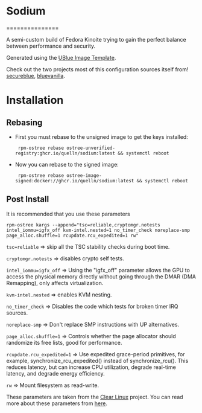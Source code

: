 # Sodium 
===============

A semi-custom build of Fedora Kinoite trying to gain the perfect balance between performance and security.

Generated using the [UBlue Image Template](https://github.com/ublue-os/image-template).

Check out the two projects most of this  configuration sources itself from!
[secureblue](https://github.com/secureblue/secureblue), [bluevanilla](https://github.com/aguslr/bluevanilla).

# Installation

## Rebasing

- First you must rebase to the unsigned image to get the keys installed:
  
  ``` rpm-ostree rebase ostree-unverified-registry:ghcr.io/quelln/sodium:latest && systemctl reboot```

- Now you can rebase to the signed image:

  ``` rpm-ostree rebase ostree-image-signed:docker://ghcr.io/quelln/sodium:latest && systemctl reboot```

## Post Install
It is recommended that you use these parameters
  
  ```rpm-ostree kargs --append="tsc=reliable,cryptomgr.notests intel_iommu=igfx_off kvm-intel.nested=1 no_timer_check noreplace-smp page_alloc.shuffle=1 rcupdate.rcu_expedited=1 rw"```
 
  `tsc=reliable` => skip all the TSC stability checks during boot time.
  
  `cryptomgr.notests` => disables crypto self tests.
  
  `intel_iommu=igfx_off` => Using the "igfx_off" parameter allows the GPU to access the physical memory directly without going through the DMAR (DMA Remapping), only affects virtualization.
  
  `kvm-intel.nested` => enables KVM nesting.
  
  `no_timer_check` => Disables the code which tests for broken timer IRQ sources.
  
  `noreplace-smp` => Don't replace SMP instructions with UP alternatives.
  
  `page_alloc.shuffle=1` => Controls whether the page allocator should randomize  its free lists, good for performance.
  
  `rcupdate.rcu_expedited=1` =>  Use expedited grace-period primitives, for example, synchronize_rcu_expedited() instead of synchronize_rcu().  This reduces latency, but can increase CPU utilization, degrade real-time latency, and degrade energy efficiency.
  
  `rw` => Mount filesystem as read-write.

These parameters are taken from the [Clear Linux](https://www.clearlinux.org/) project.
You can read more about these parameters from [here](https://www.kernel.org/doc/html/v6.1/admin-guide/kernel-parameters.html).
